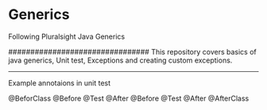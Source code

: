 # Generics
Following Pluralsight Java Generics


################################
This repository covers basics of java generics, Unit test, Exceptions and creating custom exceptions.

-----------------------------------------

Example annotaions in unit test

@BeforClass
@Before
@Test
@After
@Before
@Test
@After
@AfterClass


